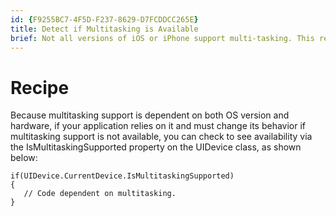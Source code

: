 ```yaml
---
id: {F9255BC7-4F5D-F237-8629-D7FCDDCC265E}  
title: Detect if Multitasking is Available  
brief: Not all versions of iOS or iPhone support multi-tasking. This recipe will show how to detect if multi-tasking is supported on the device.  
---
```


<a name="Recipe" class="injected"></a>


# Recipe

Because multitasking support is dependent on both OS version and hardware, if
your application relies on it and must change its behavior if multitasking
support is not available, you can check to see availability via the
IsMultitaskingSupported property on the UIDevice class, as shown below: 

```
if(UIDevice.CurrentDevice.IsMultitaskingSupported)
{
   // Code dependent on multitasking.
}
```